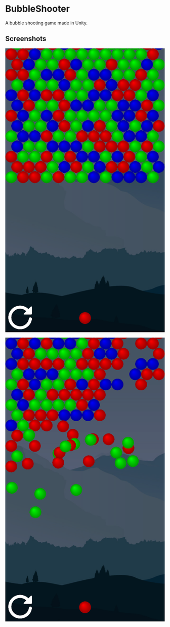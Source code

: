 # BubbleShooter

A bubble shooting game made in Unity.

## Screenshots

![](img/game1.png)

![](img/game2.png)
